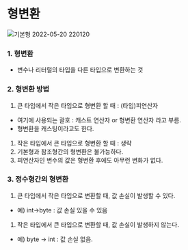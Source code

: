 # 형변환
![기본형 2022-05-20 220120](https://user-images.githubusercontent.com/62877858/169841899-7911073b-238c-489d-86e2-3bf9e34feb8f.png)
### 1. 형변환

- 변수나 리터럴의 타입을 다른 타입으로 변환하는 것

### 2. 형변환 방법

1. 큰 타입에서 작은 타입으로 형변환 할 때 : (타입)피연산자
- 여기에 사용되는 괄호 : 캐스트 연산자 or 형변환 연산자 라고 부름.
- 형변환을 캐스팅이라고도 한다.

1. 작은 타입에서 큰 타입으로 형변환 할 때 : 생략
2. 기본형과 참조형간의 형변환은 불가능하다.
3. 피연산자인 변수의 값은 형변환 후에도 아무런 변화가 없다.

### 3. 정수형간의 형변환

1. 큰 타입에서 작은 타입으로 변환할 때, 값 손실이 발생할 수 있다.
- 예) int→byte : 값 손실 있을 수 있음

1. 작은 타입에서 큰 타입으로 변환할 때, 값 손실이 발생하지 않는다.
- 예) byte → int : 값 손실 없음.
